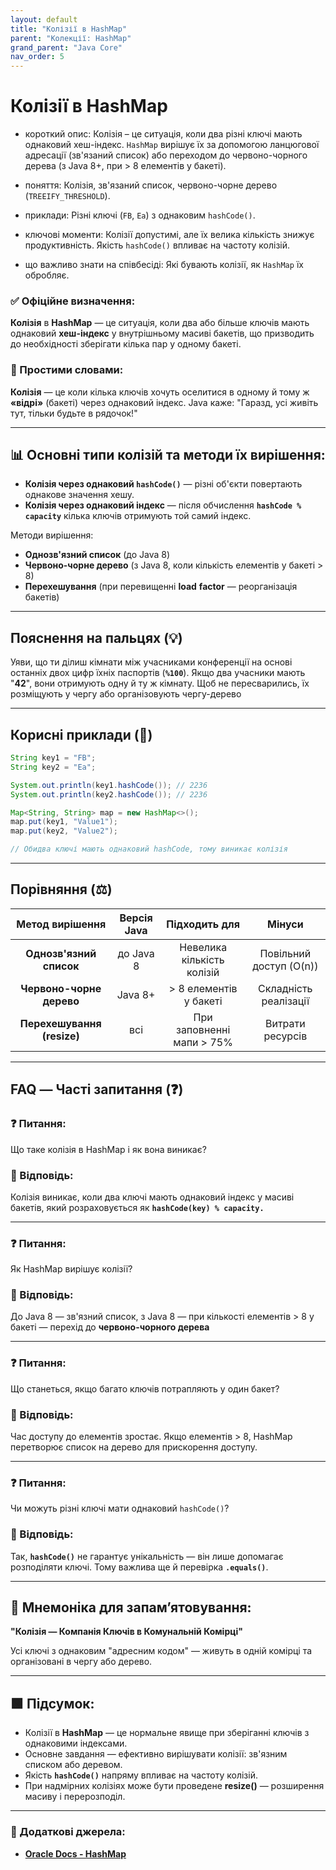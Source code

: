 ```yaml
---
layout: default
title: "Колізії в HashMap"
parent: "Колекції: HashMap"
grand_parent: "Java Core"
nav_order: 5
---
```


# Колізії в HashMap

* короткий опис: Колізія – це ситуація, коли два різні ключі мають однаковий хеш-індекс. `HashMap` вирішує їх за допомогою ланцюгової адресації (зв'язаний список) або переходом до червоно-чорного дерева (з Java 8+, при > 8 елементів у бакеті).

* поняття: Колізія, зв'язаний список, червоно-чорне дерево (`TREEIFY_THRESHOLD`).

* приклади: Різні ключі (`FB`, `Ea`) з однаковим `hashCode()`.

* ключові моменти: Колізії допустимі, але їх велика кількість знижує продуктивність. Якість `hashCode()` впливає на частоту колізій.

* що важливо знати на співбесіді: Які бувають колізії, як `HashMap` їх обробляє.

### **✅ Офіційне визначення:**

**Колізія** в **HashMap** — це ситуація, коли два або більше ключів мають однаковий **хеш-індекс** у внутрішньому масиві бакетів, що призводить до необхідності зберігати кілька пар у одному бакеті.

### **🧠 Простими словами:**

**Колізія** — це коли кілька ключів хочуть оселитися в одному й тому ж **«відрі»** (бакеті) через однаковий індекс. Java каже: "Гаразд, усі живіть тут, тільки будьте в рядочок\!"

---

## **📊 Основні типи колізій та методи їх вирішення:**

* **Колізія через однаковий `hashCode()`** — різні об'єкти повертають однакове значення хешу.
* **Колізія через однаковий індекс** — після обчислення **`hashCode % capacity`** кілька ключів отримують той самий індекс.

Методи вирішення:

* **Однозв'язний список** (до Java 8\)
* **Червоно-чорне дерево** (з Java 8, коли кількість елементів у бакеті \> 8\)
* **Перехешування** (при перевищенні **load** **factor** — реорганізація бакетів)

---

## **Пояснення на пальцях (💡)**

Уяви, що ти ділиш кімнати між учасниками конференції на основі останніх двох цифр їхніх паспортів (**`%100`**). Якщо два учасники мають "**42**", вони отримують одну й ту ж кімнату. Щоб не пересварились, їх розміщують у чергу або організовують чергу-дерево

---

## **Корисні приклади (🧪)**

```java
String key1 = "FB";
String key2 = "Ea";

System.out.println(key1.hashCode()); // 2236
System.out.println(key2.hashCode()); // 2236

Map<String, String> map = new HashMap<>();
map.put(key1, "Value1");
map.put(key2, "Value2");

// Обидва ключі мають однаковий hashCode, тому виникає колізія
```

---

## **Порівняння (⚖️)**

| Метод вирішення | Версія Java | Підходить для | Мінуси |
| :---: | :---: | :---: | :---: |
| **Однозв'язний список** | до Java 8 | Невелика кількість колізій | Повільний доступ (O(n)) |
| **Червоно-чорне дерево** | Java 8+ | \> 8 елементів у бакеті | Складність реалізації |
| **Перехешування (resize)** | всі | При заповненні мапи \> 75% | Витрати ресурсів |

---

## **FAQ — Часті запитання (❓)**

### **❓ Питання:**

 Що таке колізія в HashMap і як вона виникає?

### **💬 Відповідь:**

Колізія виникає, коли два ключі мають однаковий індекс у масиві бакетів, який розраховується як **`hashCode(key) % capacity.`**

---

### **❓ Питання:**

 Як HashMap вирішує колізії?

### **💬 Відповідь:**

До Java 8 — зв'язний список, з Java 8 — при кількості елементів \> 8 у бакеті — перехід до **червоно-чорного дерева**

---

### **❓ Питання:**

 Що станеться, якщо багато ключів потрапляють у один бакет?

### **💬 Відповідь:**

Час доступу до елементів зростає. Якщо елементів \> 8, HashMap перетворює список на дерево для прискорення доступу.

---

### **❓ Питання:**

 Чи можуть різні ключі мати однаковий `hashCode()`?

### **💬 Відповідь:**

Так, **`hashCode()`** не гарантує унікальність — він лише допомагає розподіляти ключі. Тому важлива ще й перевірка **`.equals()`**.

---

## **🧠 Мнемоніка для запам’ятовування:**

**"Колізія — Компанія Ключів в Комунальній Комірці"**

Усі ключі з однаковим "адресним кодом" — живуть в одній комірці та організовані в чергу або дерево.

---

## **🟩 Підсумок:**

* Колізії в **HashMap** — це нормальне явище при зберіганні ключів з однаковими індексами.
* Основне завдання — ефективно вирішувати колізії: зв'язним списком або деревом.
* Якість **`hashCode()`** напряму впливає на частоту колізій.
* При надмірних колізіях може бути проведене **resize()** — розширення масиву і перерозподіл.

---

### **🔗 Додаткові джерела:**

* [**Oracle Docs \- HashMap**](https://docs.oracle.com/en/java/javase/17/docs/api/java.base/java/util/HashMap.html)
